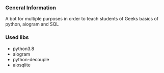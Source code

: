 ### **General Information**
A bot for multiple purposes in order to teach students of Geeks basics of python, aiogram and SQL

### **Used libs** 
* python3.8
* aiogram
* python-decouple
* aiosqlite